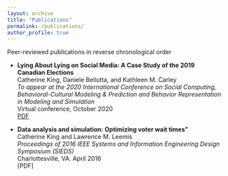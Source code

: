 ```yaml
---
layout: archive
title: "Publications"
permalink: /publications/
author_profile: true
---
```


<!--{% if author.googlescholar %}
  You can also find my articles on <u><a href="{{author.googlescholar}}">my Google Scholar profile</a>.</u>
{% endif %}
{% include base_path %}
{% for post in site.publications reversed %}
  {% include archive-single.html %}
{% endfor %}-->

Peer-reviewed publications in reverse chronological order
* <b>Lying About Lying on Social Media: A Case Study of the 2019 Canadian Elections</b> <br>
  Catherine King, Daniele Bellutta, and Kathleen M. Carley <br>
  <i>To appear at the 2020 International Conference on Social Computing, Behavioral-Cultural Modeling & Prediction and Behavior Representation in Modeling and Simulation</i> <br>
  Virtual conference, October 2020 <br>
  [PDF](http://kingcatherine.github.io/files/Canada_Paper_v3.pdf)   
  
* <b>Data analysis and simulation: Optimizing voter wait times”</b> <br>
  Catherine King and Lawrence M. Leemis <br>
  <i>Proceedings of 2016 IEEE Systems and Information Engineering Design Symposium (SIEDS)</i> <br>
  Charlottesville, VA. April 2016 <br>
  [PDF]
  
